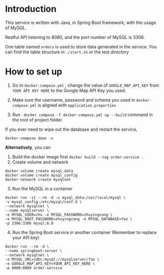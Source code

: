 # Introduction
This service is written with Java, in Spring Boot framework, with the usage of MySQL.

Restful API listening to 8080, and the port number of MySQL is 3306.

One table named `orders` is used to store data generated in the service. You can find the table structure in `./start.sh` or the test directory

# How to set up

1. Go to  `docker-compose.yml` , change the value of `GOOGLE_MAP_API_KEY` from `YOUR API KEY HERE` to the Google Map API Key you used.

2. Make sure the username, password and schema you used in `docker-compose.yml` is aligned with `application.properties`

3. Run ` docker compose -f docker-compose.yml up --build` command in the root of project folder.

If you ever need to wipe out the database and restart the service,
```shell
docker-compose down -v
```

**Alternatively**, you can
1. Build the docker image first `docker build --tag order-service .`
2. Create volume and network
```shell
docker volume create mysql_data
docker volume create mysql_config
docker network create mysqlnet
```
3. Run the MySQL in a container
```shell
docker run -it --rm -d -v mysql_data:/usr/local/mysql \
-v mysql_config:/etc/mysql/conf.d \
--network mysqlnet \
--name mysqlserver \
-e MYSQL_USER=zhu -e MYSQL_PASSWORD=zhuyingcong \
-e MYSQL_ROOT_PASSWORD=zhuyingcong -e MYSQL_DATABASE=foo \
-p 3306:3306 mysql:8.0
```
4. Run the Spring Boot service in another container (Remember to replace your API key)
```shell
docker run --rm -d \
--name springboot-server \
--network mysqlnet \
-e MYSQL_URL=jdbc:mysql://mysqlserver/foo \
-e GOOGLE_MAP_API_KEY=YOUR_API_KEY_HERE \
-p 8080:8080 order-service
```
